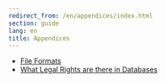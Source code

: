 ```yaml
---
redirect_from: /en/appendices/index.html
section: guide
lang: en
title: Appendices
---
```


-   [File Formats](file-formats)
-   [What Legal Rights are there in Databases](what-legal-ip-rights-are-there-in-databases)
